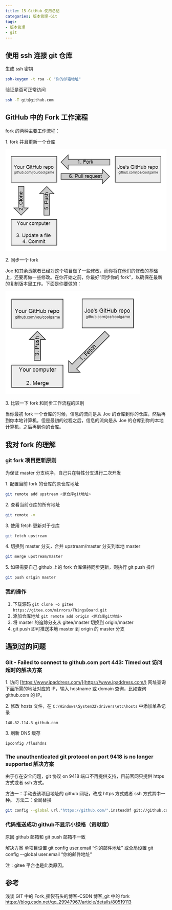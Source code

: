 ```yaml
---
title: 15-GitHub-使用总结
categories: 版本管理-Git
tags:
- 版本管理
- git
---
```


## 使用 ssh 连接 git 仓库

生成 ssh 密钥

```sh
ssh-keygen -t rsa -C "你的邮箱地址"
```

验证是否可正常访问

```sh
ssh -T git@github.com
```

## GitHub 中的 Fork 工作流程

fork 的两种主要工作流程：

1\. fork 并且更新一个仓库

![fork1](./imgs/15-GitHub-%E4%BD%BF%E7%94%A8%E6%80%BB%E7%BB%93/fork1.png)

2\. 同步一个 fork

Joe 和其余贡献者已经对这个项目做了一些修改，而你将在他们的修改的基础上，还要再做一些修改。在你开始之前，你最好”同步你的 fork”，以确保在最新的复制版本里工作。下面是你要做的：

![fork2](./imgs/15-GitHub-%E4%BD%BF%E7%94%A8%E6%80%BB%E7%BB%93/fork2.png)

3\. 比较一下 fork 和同步工作流程的区别

当你最初 fork 一个仓库的时候，信息的流向是从 Joe 的仓库到你的仓库，然后再到你本地计算机。但是最初的过程之后，信息的流向是从 Joe 的仓库到你的本地计算机，之后再到你的仓库。

## 我对 fork 的理解

### git fork 项目更新原则

为保证 master 分支纯净，自己只在特性分支进行二次开发

1\. 配置当前 fork 的仓库的原仓库地址

```sh
git remote add upstream <原仓库git地址>
```

2\. 查看当前仓库的所有地址

```sh
git remote -v
```

3\. 使用 fetch 更新对于仓库

```sh
git fetch upstream
```

4\. 切换到 master 分支，合并 upstream/master 分支到本地 master

```sh
git merge upstream/master
```

5\. 如果需要自己 github 上的 fork 仓库保持同步更新，则执行 git push 操作

```sh
git push origin master
```

### 我的操作

1. 下载源码 `git clone -o gitee https://gitee.com/mirrors/ThingsBoard.git`
2. 添加仓库地址 `git remote add origin <原仓库git地址>`
3. 将 master 的追踪分支从 gitee/master 切换到 origin/master
4. git push 即可推送本地 master 到 origin 的 master 分支

## 遇到过的问题

### Git - Failed to connect to github.com port 443: Timed out 访问超时的解决方案

1\. 访问 [https://www.ipaddress.com/](https://www.ipaddress.com/) 网址查询下面所需的地址对应的 IP，输入 hostname 或 domain 查询，比如查询 github.com 的 IP。

2\. 修改 hosts 文件，在 `C:\Windows\System32\drivers\etc\hosts` 中添加单条记录

```host
140.82.114.3 github.com
```

3\. 刷新 DNS 缓存

```sh
ipconfig /flushdns
```

### The unauthenticated git protocol on port 9418 is no longer supported 解决方案

由于存在安全问题，git 协议 on 9418 端口不再提供支持，目前官网只提供 https 方式或者 ssh 方式。

方法一：手动去该项目地址的 github 网址，改成 https 方式或者 ssh 方式其中一种。
方法二：全局替换

```sh
git config --global url."https://github.com/".insteadOf git://github.com/
```

### 代码推送成功 github不显示小绿格（贡献度）

原因
github 邮箱和 git push 邮箱不一致

解决方案
单项目设置 git config user.email “你的邮件地址”
或全局设置 git config --global user.email “你的邮件地址”

注：gitee 平台也是此类原因。

## 参考

浅谈 GIT 中的 Fork_撕裂石头的博客-CSDN 博客_git 中的 fork
<https://blog.csdn.net/qq_29947967/article/details/80519113>
